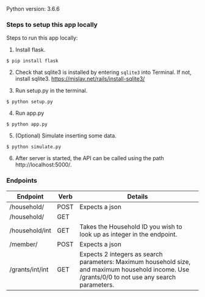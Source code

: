 Python version: 3.6.6

### Steps to setup this app locally

Steps to run this app locally:

1. Install flask.

`$ pip install flask`

2. Check that sqlite3 is installed by entering `sqlite3` into Terminal. If not, install sqlite3. https://mislav.net/rails/install-sqlite3/

3. Run setup.py in the terminal.

`$ python setup.py`

4. Run app.py

`$ python app.py`

5. (Optional) Simulate inserting some data.

`$ python simulate.py`

6. After server is started, the API can be called using the path http://localhost:5000/.


### Endpoints

| Endpoint            | Verb | Details                                                                                                                                            |
|---------------------|------|----------------------------------------------------------------------------------------------------------------------------------------------------|
| /household/         | POST | Expects a json                                                                                                                                     |
| /household/         | GET  |                                                                                                                                                    |
| /household/int    | GET  | Takes the Household ID you wish to look up as integer in the endpoint.                                                                                                                                                   |
| /member/            | POST | Expects a json                                                                                                                                     |
| /grants/int/int | GET  | Expects 2 integers as search parameters: Maximum household size, and maximum household income.   Use /grants/0/0 to not use any search parameters. |

